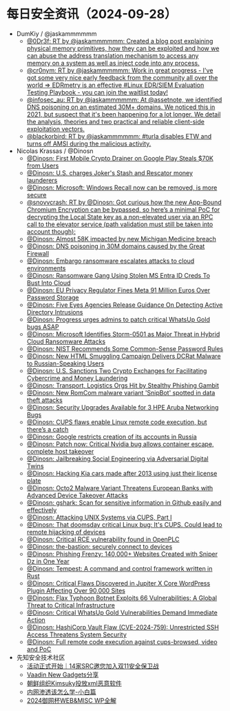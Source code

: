 # 每日安全资讯（2024-09-28）

- DumKiy / @jaskammmmmm
  - [@0Dr3f: RT by @jaskammmmmm: Created a blog post explaining physical memory primitives, how they can be exploited and how we can abuse the address translation mechanism to access any memory on a system as well as inject code into any process.](https://twitter.com/0Dr3f/status/1839648220659503469)
  - [@cr0nym: RT by @jaskammmmmm: Work in great progress - I've got some very nice early feedback from the community all over the world => EDRmetry is an effective #Linux EDR/SIEM Evaluation Testing Playbook - you can join the waitlist today!](https://twitter.com/cr0nym/status/1839558481579311144)
  - [@infosec_au: RT by @jaskammmmmm: At @assetnote, we identified DNS poisoning on an estimated 30M+ domains. We noticed this in 2021, but suspect that it's been happening for a lot longer. We detail the analysis, theories and two practical and reliable client-side exploitation vectors.](https://twitter.com/infosec_au/status/1839541980977569966)
  - [@blackorbird: RT by @jaskammmmmm: #turla disables ETW and turns off AMSI during the malicious activity.](https://twitter.com/blackorbird/status/1839541322228842585)
- Nicolas Krassas / @Dinosn
  - [@Dinosn: First Mobile Crypto Drainer on Google Play Steals $70K from Users](https://twitter.com/Dinosn/status/1839734714673816031)
  - [@Dinosn: U.S. charges Joker's Stash and Rescator money launderers](https://twitter.com/Dinosn/status/1839734678313431456)
  - [@Dinosn: Microsoft: Windows Recall now can be removed, is more secure](https://twitter.com/Dinosn/status/1839733666982826386)
  - [@snovvcrash: RT by @Dinosn: Got curious how the new App-Bound Chromium Encryption can be bypassed, so here’s a minimal PoC for decrypting the Local State key as a non-elevated user via an RPC call to the elevator service (path validation must still be taken into account though):](https://twitter.com/snovvcrash/status/1839715912812802162)
  - [@Dinosn: Almost 58K impacted by new Michigan Medicine breach](https://twitter.com/Dinosn/status/1839703843262926954)
  - [@Dinosn: DNS poisoning in 30M domains caused by the Great Firewall](https://twitter.com/Dinosn/status/1839703707484602720)
  - [@Dinosn: Embargo ransomware escalates attacks to cloud environments](https://twitter.com/Dinosn/status/1839703476294566374)
  - [@Dinosn: Ransomware Gang Using Stolen MS Entra ID Creds To Bust Into Cloud](https://twitter.com/Dinosn/status/1839676388153954749)
  - [@Dinosn: EU Privacy Regulator Fines Meta 91 Million Euros Over Password Storage](https://twitter.com/Dinosn/status/1839676354092016000)
  - [@Dinosn: Five Eyes Agencies Release Guidance On Detecting Active Directory Intrusions](https://twitter.com/Dinosn/status/1839676327143542899)
  - [@Dinosn: Progress urges admins to patch critical WhatsUp Gold bugs ASAP](https://twitter.com/Dinosn/status/1839646936573362223)
  - [@Dinosn: Microsoft Identifies Storm-0501 as Major Threat in Hybrid Cloud Ransomware Attacks](https://twitter.com/Dinosn/status/1839631260508913686)
  - [@Dinosn: NIST Recommends Some Common-Sense Password Rules](https://twitter.com/Dinosn/status/1839623414048309502)
  - [@Dinosn: New HTML Smuggling Campaign Delivers DCRat Malware to Russian-Speaking Users](https://twitter.com/Dinosn/status/1839602708262621188)
  - [@Dinosn: U.S. Sanctions Two Crypto Exchanges for Facilitating Cybercrime and Money Laundering](https://twitter.com/Dinosn/status/1839602664180490436)
  - [@Dinosn: Transport, Logistics Orgs Hit by Stealthy Phishing Gambit](https://twitter.com/Dinosn/status/1839510337311117806)
  - [@Dinosn: New RomCom malware variant 'SnipBot' spotted in data theft attacks](https://twitter.com/Dinosn/status/1839509541001838978)
  - [@Dinosn: Security Upgrades Available for 3 HPE Aruba Networking Bugs](https://twitter.com/Dinosn/status/1839509504758538481)
  - [@Dinosn: CUPS flaws enable Linux remote code execution, but there’s a catch](https://twitter.com/Dinosn/status/1839507357442670785)
  - [@Dinosn: Google restricts creation of its accounts in Russia](https://twitter.com/Dinosn/status/1839506390798209460)
  - [@Dinosn: Patch now: Critical Nvidia bug allows container escape, complete host takeover](https://twitter.com/Dinosn/status/1839506299089748431)
  - [@Dinosn: Jailbreaking Social Engineering via Adversarial Digital Twins](https://twitter.com/Dinosn/status/1839505672150380878)
  - [@Dinosn: Hacking Kia cars made after 2013 using just their license plate](https://twitter.com/Dinosn/status/1839505018052808918)
  - [@Dinosn: Octo2 Malware Variant Threatens European Banks with Advanced Device Takeover Attacks](https://twitter.com/Dinosn/status/1839504962570584486)
  - [@Dinosn: gshark: Scan for sensitive information in Github easily and effectively](https://twitter.com/Dinosn/status/1839504887920366078)
  - [@Dinosn: Attacking UNIX Systems via CUPS, Part I](https://twitter.com/Dinosn/status/1839500973711978865)
  - [@Dinosn: That doomsday critical Linux bug: It's CUPS. Could lead to remote hijacking of devices](https://twitter.com/Dinosn/status/1839499921457623209)
  - [@Dinosn: Critical RCE vulnerability found in OpenPLC](https://twitter.com/Dinosn/status/1839499868911395257)
  - [@Dinosn: the-bastion: securely connect to devices](https://twitter.com/Dinosn/status/1839499760517935383)
  - [@Dinosn: Phishing Frenzy: 140,000+ Websites Created with Sniper Dz in One Year](https://twitter.com/Dinosn/status/1839499735737966716)
  - [@Dinosn: Tempest: A command and control framework written in Rust](https://twitter.com/Dinosn/status/1839499684135538991)
  - [@Dinosn: Critical Flaws Discovered in Jupiter X Core WordPress Plugin Affecting Over 90,000 Sites](https://twitter.com/Dinosn/status/1839499658717962678)
  - [@Dinosn: Flax Typhoon Botnet Exploits 66 Vulnerabilities: A Global Threat to Critical Infrastructure](https://twitter.com/Dinosn/status/1839499637390029081)
  - [@Dinosn: Critical WhatsUp Gold Vulnerabilities Demand Immediate Action](https://twitter.com/Dinosn/status/1839499596499747024)
  - [@Dinosn: HashiCorp Vault Flaw (CVE-2024-759): Unrestricted SSH Access Threatens System Security](https://twitter.com/Dinosn/status/1839499564186739011)
  - [@Dinosn: Full remote code execution against cups-browsed, video and PoC](https://twitter.com/Dinosn/status/1839497599566467582)
- 先知安全技术社区
  - [活动正式开始｜14家SRC邀您加入双11安全保卫战](https://xz.aliyun.com/t/15716)
  - [Vaadin New Gadgets分享](https://xz.aliyun.com/t/15715)
  - [朝鲜组织Kimsuky投放xml恶意软件](https://xz.aliyun.com/t/15714)
  - [内网渗透该怎么学-小白篇](https://xz.aliyun.com/t/15713)
  - [2024御网杯WEB&MISC WP全解](https://xz.aliyun.com/t/15710)
